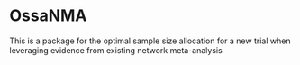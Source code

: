 # OssaNMA

This is a package for the optimal sample size allocation for a new trial when leveraging evidence from existing network meta-analysis
